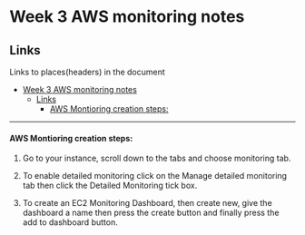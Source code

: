 # Week 3 AWS monitoring notes

## Links
Links to places(headers) in the document
- [Week 3 AWS monitoring notes](#week-3-aws-monitoring-notes)
  - [Links](#links)
      - [AWS Montioring creation steps:](#aws-montioring-creation-steps)
_____




#### AWS Montioring creation steps:


1. Go to your instance, scroll down to the tabs and choose monitoring tab.

2. To enable detailed monitoring click on the Manage detailed monitoring tab then click the Detailed Monitoring tick box.

3. To create an EC2 Monitoring Dashboard, then create new, give the dashboard a name then press the create button and finally press the add to dashboard button.
